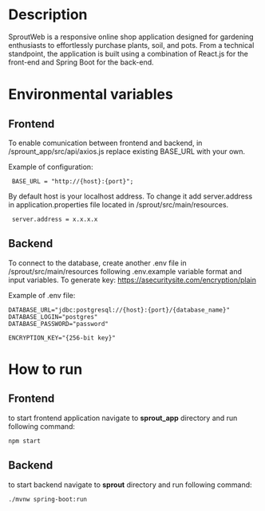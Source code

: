 # Description
SproutWeb is a responsive online shop application designed for gardening enthusiasts
to effortlessly purchase plants, soil, and pots. From a technical standpoint,
the application is built using a combination of React.js for the front-end and Spring Boot for the back-end.

# Environmental variables
## Frontend
To enable comunication between frontend and backend, in /sprount_app/src/api/axios.js replace existing BASE_URL with your own.

Example of configuration:
```
 BASE_URL = "http://{host}:{port}";
```

By default host is your localhost address. To change it add server.address in application.properties file located in /sprout/src/main/resources.
```
 server.address = x.x.x.x
```

## Backend
To connect to the database, create another .env file in /sprout/src/main/resources following .env.example variable format and input variables.
To generate key: https://asecuritysite.com/encryption/plain

Example of .env file:
```
DATABASE_URL="jdbc:postgresql://{host}:{port}/{database_name}"
DATABASE_LOGIN="postgres"
DATABASE_PASSWORD="password"

ENCRYPTION_KEY="{256-bit key}"
```

# How to run
## Frontend
to start frontend application navigate to **sprout_app** directory and run following command:
```
npm start
```

## Backend
to start backend navigate to **sprout** directory and run following command:
```
./mvnw spring-boot:run
```
